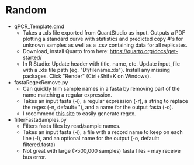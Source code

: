 # Random
- qPCR_Template.qmd
  - Takes a .xls file exported from QuantStudio as input. Outputs a PDF plotting a standard curve with statistics and predicted copy \#'s for unknown samples as well as a .csv containing data for all replicates.
  - Download, install Quarto from here: https://quarto.org/docs/get-started/
  - In R Studio: Update header with title, name, etc. Update input_file with a .xls file path (eg. "D:/filename.xls"). Install any missing packages. Click "Render" (Ctrl+Shif+K on Windows).
- fastaRegexRemove.py
  - Can quickly trim sample names in a fasta by removing part of the name matching a regular expression.
  - Takes an input fasta (-i), a regular expression (-r), a string to replace the regex (-n, default=''), and a name for the output fasta (-o).
  - I recommend [this site](https://regex-generator.olafneumann.org/) to easily generate regex.
- filterFastaSamples.py
  - Filters fasta files by read/sample names.
  - Takes an input fasta (-i), a file with a record name to keep on each line (-l), and an optional name for the output (-o, default: filtered.fasta)
  - Not great with large (>500,000 samples) fasta files - may receive bus error.
